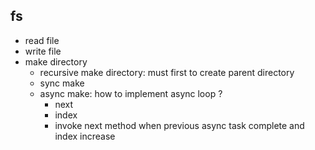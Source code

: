 ## fs
* read file
* write file
* make directory
  * recursive make directory: must first to create parent directory
  * sync make
  * async make: how to implement async loop ? 
    * next
    * index
    * invoke next method when previous async task complete and index increase
